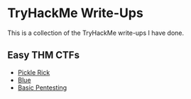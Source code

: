 # TryHackMe Write-Ups
This is a collection of the TryHackMe write-ups I have done. 

## Easy THM CTFs
- [Pickle Rick](https://github.com/alydrum/TryHackMe/blob/master/THM%20Easy%20CTFs/THM%20-%20Pickle%20Rick%20CTF.pdf) 
- [Blue](https://github.com/alydrum/TryHackMe/blob/master/THM%20Easy%20CTFs/Blue%20-%20THM%20Writeup.md)
- [Basic Pentesting]()
